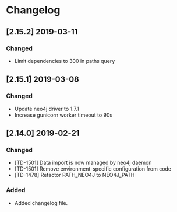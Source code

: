 # Changelog

## [2.15.2] 2019-03-11

### Changed

- Limit dependencies to 300 in paths query

## [2.15.1] 2019-03-08

### Changed

- Update neo4j driver to 1.7.1
- Increase gunicorn worker timeout to 90s

## [2.14.0] 2019-02-21

### Changed

- [TD-1501] Data import is now managed by neo4j daemon
- [TD-1501] Remove environment-specific configuration from code
- [TD-1478] Refactor PATH_NEO4J to NEO4J_PATH

### Added

- Added changelog file.
